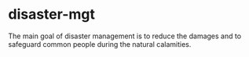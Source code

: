 # disaster-mgt
The main goal of disaster management is to reduce the damages and to safeguard common people during the natural calamities.

